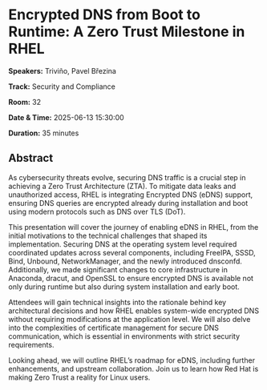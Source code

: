 # Encrypted DNS from Boot to Runtime: A Zero Trust Milestone in RHEL

**Speakers:** Triviño, Pavel Březina
                    
**Track:** Security and Compliance
                    
**Room:** 32
                    
**Date & Time:** 2025-06-13 15:30:00
                    
**Duration:** 35 minutes
                    
## Abstract
                    
As cybersecurity threats evolve, securing DNS traffic is a crucial step in achieving a Zero Trust Architecture (ZTA). To mitigate data leaks and unauthorized access, RHEL is integrating Encrypted DNS (eDNS) support, ensuring DNS queries are encrypted already during installation and boot using modern protocols such as DNS over TLS (DoT).

This presentation will cover the journey of enabling eDNS in RHEL, from the initial motivations to the technical challenges that shaped its implementation. Securing DNS at the operating system level required coordinated updates across several components, including FreeIPA, SSSD, Bind, Unbound, NetworkManager, and the newly introduced dnsconfd. Additionally, we made significant changes to core infrastructure in Anaconda, dracut, and OpenSSL to ensure encrypted DNS is available not only during runtime but also during system installation and early boot.

Attendees will gain technical insights into the rationale behind key architectural decisions and how RHEL enables system-wide encrypted DNS without requiring modifications at the application level. We will also delve into the complexities of certificate management for secure DNS communication, which is essential in environments with strict security requirements.

Looking ahead, we will outline RHEL’s roadmap for eDNS, including further enhancements, and upstream collaboration. Join us to learn how Red Hat is making Zero Trust a reality for Linux users.

